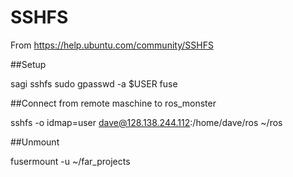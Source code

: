 SSHFS
===================
From https://help.ubuntu.com/community/SSHFS

##Setup

sagi sshfs
sudo gpasswd -a $USER fuse

##Connect from remote maschine to ros_monster

sshfs -o idmap=user dave@128.138.244.112:/home/dave/ros ~/ros

##Unmount

fusermount -u ~/far_projects
